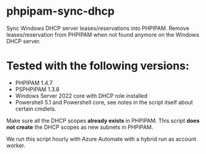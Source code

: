 # phpipam-sync-dhcp
Sync Windows DHCP server leases/reservations into PHPIPAM.
Remove leases/reservation from PHPIPAM when not found anymore on the Windows DHCP server.

# Tested with the following versions:

 - PHPIPAM 1.4.7 
 - PSPHPIPAM 1.3.8 
 - Windows Server 2022 core with DHCP role installed 
 - Powershell 5.1 and Powershell core, see notes in the script
   itself about certain cmdlets.

Make sure all the DHCP scopes **already exists** in PHPIPAM.
This script **does not create** the DHCP scopes as new subnets in PHPIPAM.

We run this script hourly with Azure Automate with a hybrid run as account worker.
